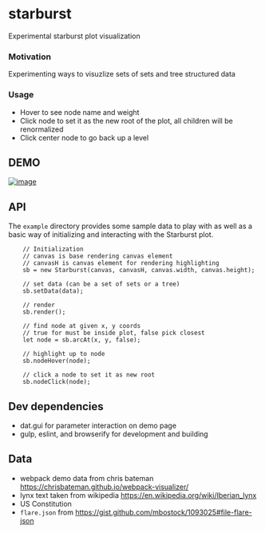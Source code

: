 # starburst
Experimental starburst plot visualization

### Motivation
Experimenting ways to visuzlize sets of sets and tree structured data

### Usage
 * Hover to see node name and weight
 * Click node to set it as the new root of the plot, all children will be renormalized
 * Click center node to go back up a level

## DEMO
[![image](https://cloud.githubusercontent.com/assets/823851/24077891/c19fb9d6-0c32-11e7-98d9-1f3cb7014576.png)](https://joemccourt.github.io/starburst/)

## API
The `example` directory provides some sample data to play with as well as a basic way of initializing and interacting with the Starburst plot.

```
    // Initialization
    // canvas is base rendering canvas element
    // canvasH is canvas element for rendering highlighting
    sb = new Starburst(canvas, canvasH, canvas.width, canvas.height);
    
    // set data (can be a set of sets or a tree)
    sb.setData(data);
    
    // render
    sb.render();

    // find node at given x, y coords
    // true for must be inside plot, false pick closest
    let node = sb.arcAt(x, y, false);

    // highlight up to node
    sb.nodeHover(node);

    // click a node to set it as new root
    sb.nodeClick(node);
```


## Dev dependencies
* dat.gui for parameter interaction on demo page
* gulp, eslint, and browserify for development and building

## Data
* webpack demo data from chris bateman https://chrisbateman.github.io/webpack-visualizer/
* lynx text taken from wikipedia https://en.wikipedia.org/wiki/Iberian_lynx
* US Constitution
* `flare.json` from https://gist.github.com/mbostock/1093025#file-flare-json

